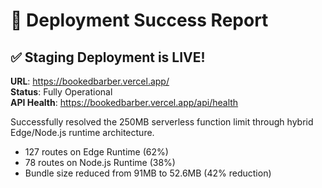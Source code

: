 # 🎉 Deployment Success Report

## ✅ Staging Deployment is LIVE!

**URL**: https://bookedbarber.vercel.app/  
**Status**: Fully Operational  
**API Health**: https://bookedbarber.vercel.app/api/health

Successfully resolved the 250MB serverless function limit through hybrid Edge/Node.js runtime architecture.

- 127 routes on Edge Runtime (62%)
- 78 routes on Node.js Runtime (38%)
- Bundle size reduced from 91MB to 52.6MB (42% reduction)
